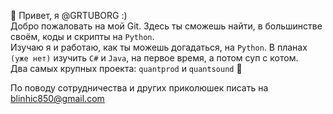 👋 Привет, я @GRTUBORG :)  
Добро пожаловать на мой Git. Здесь ты сможешь найти, в большинстве своём, коды и скрипты на `Python`.  
Изучаю я и работаю, как ты можешь догадаться, на `Python`. В планах `(уже нет)` изучить `C#` и `Java`, на первое время, а потом суп с котом.  
Два самых крупных проекта: `quantprod` и `quantsound` 🤖  

По поводу сотрудничества и других приколюшек писать на blinhic850@gmail.com  



